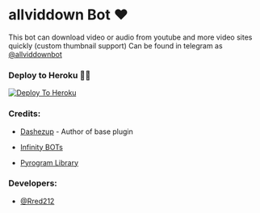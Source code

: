 # allviddown Bot ❤

This bot can download video or audio from youtube and more video sites quickly (custom thumbnail support) Can be found in telegram as [@allviddownbot](https://t.me/Rred212)

### Deploy to Heroku 🏃‍♂

[![Deploy To Heroku](https://www.herokucdn.com/deploy/button.svg)](https://heroku.com/deploy?template=https://github.com/ImJanindu/AnyDL-Bot)

### Credits:

- [Dashezup](https://github.com/dashezup) - Author of base plugin

- [Infinity BOTs](https://t.me/Infinity_BOTs)

- [Pyrogram Library](https://github.com/pyrogram/pyrogram)

### Developers:

- [@Rred212](https://t.me/Rred212)
